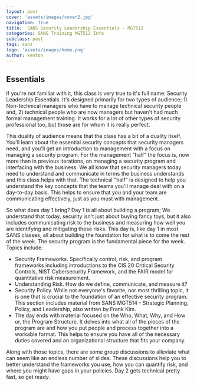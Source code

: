 ```yaml
---
layout: post
cover: 'assets/images/cover2.jpg'
navigation: True
title:  SANS Security Leadership Essentials - MGT512
categories: SANS Training MGT512 Info
subclass: post
tags: sans
logo: 'assets/images/home.png'
author: kenton
---
```


## Essentials

<p>If you're not familiar with it, this class is very true to it's full name: Security Leadership Essentials. It's designed primarily for two types of audience; 1) Non-technical managers who have to manage technical security people and, 2) technical people who are now managers but haven't had much formal management training. It works for a lot of other types of security professional too, but those are for whom it is really perfect.</p>

<p>This duality of audience means that the class has a bit of a duality itself. You'll learn about the essential security concepts that security managers need, and you'll get an introduction to management with a focus on managing a security program. For the management "half" the focus is, now more than in previous iterations, on managing a security program and interfacing with the business. We all know that security managers today need to understand and communicate in terms the business understands and this class helps with that. The technical "half" is designed to help you understand the key concepts that the teams you'll manage deal with on a day-to-day basis. This helps to ensure that you and your team are communicating effectively, just as you must with management.</p>

<p>So what does day 1 bring? Day 1 is all about building a program; We understand that today, security isn't just about buying fancy toys, but it also includes communicating risk to the business and measuring how well you are identifying and mitigating those risks. This day is, like day 1 in most SANS classes, all about building the foundation for what is to come the rest of the week. The security program is the fundamental piece for the week. Topics include:</p>

- Security Frameworks. Specifically control, risk, and program frameworks including introductions to the CIS 20 Critical Security Controls, NIST Cybersecurity Framework, and the FAIR model for quantitative risk measurement.
- Understanding Risk. How do we define, communicate, and measure it?
- Security Policy. While not everyone's favorite, nor most thrilling topic, it is one that is crucial to the foundation of an effective security program. This section includes material from SANS MGT514 - Strategic Planning, Policy, and Leadership, also written by Frank Kim.
- The day ends with material focused on the Who, What, Why, and How or, the Program Structure. It delves into what all of the pieces of the program are and how you put people and process together into a workable format. This helps to ensure you have all of the necessary duties covered and an organizational structure that fits your company.

<p>Along with those topics, there are some group discussions to alleviate what can seem like an endless number of slides. These discussions help you to better understand the frameworks you use, how you can quantify risk, and where you might have gaps in your policies. Day 2 gets technical pretty fast, so get ready.</p>
